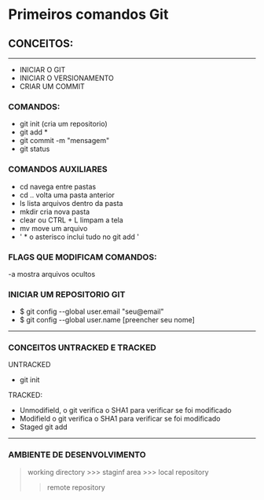 # Primeiros comandos Git

## CONCEITOS:
--------
- INICIAR O GIT
- INICIAR O VERSIONAMENTO
- CRIAR UM COMMIT

### COMANDOS:
- git init   (cria um repositorio)
- git add *
- git commit -m "mensagem"
- git status

### COMANDOS AUXILIARES
- cd  navega entre pastas
- cd .. volta uma pasta anterior
- ls lista arquivos dentro da pasta
- mkdir cria nova pasta
- clear ou CTRL + L  limpam a tela
- mv move um arquivo
- ' * o asterisco inclui tudo no git add ' 

### FLAGS QUE MODIFICAM COMANDOS:
-a  mostra arquivos ocultos

### INICIAR UM REPOSITORIO GIT
- $ git config --global user.email "seu@email"
- $ git config --global user.name [preencher seu nome]

------------
### CONCEITOS UNTRACKED E TRACKED

UNTRACKED 
- git init

TRACKED: 
- Unmodifield,  o git verifica o SHA1 para verificar se foi modificado
- Modifield o git verifica o SHA1 para verificar se foi modificado
- Staged git add

--------------
### AMBIENTE DE DESENVOLVIMENTO

>working directory >>> staginf area >>> local repository
>>remote repository





 